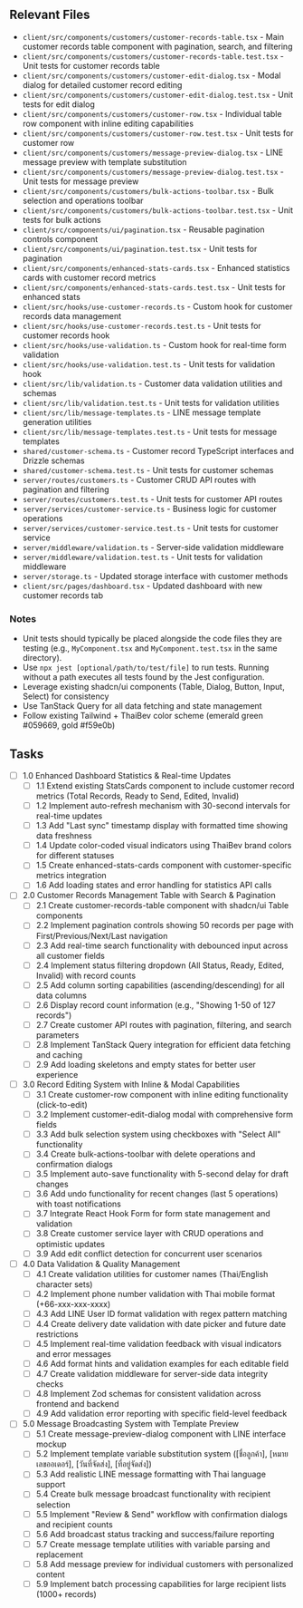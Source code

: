 ## Relevant Files

- `client/src/components/customers/customer-records-table.tsx` - Main customer records table component with pagination, search, and filtering
- `client/src/components/customers/customer-records-table.test.tsx` - Unit tests for customer records table
- `client/src/components/customers/customer-edit-dialog.tsx` - Modal dialog for detailed customer record editing
- `client/src/components/customers/customer-edit-dialog.test.tsx` - Unit tests for edit dialog
- `client/src/components/customers/customer-row.tsx` - Individual table row component with inline editing capabilities
- `client/src/components/customers/customer-row.test.tsx` - Unit tests for customer row
- `client/src/components/customers/message-preview-dialog.tsx` - LINE message preview with template substitution
- `client/src/components/customers/message-preview-dialog.test.tsx` - Unit tests for message preview
- `client/src/components/customers/bulk-actions-toolbar.tsx` - Bulk selection and operations toolbar
- `client/src/components/customers/bulk-actions-toolbar.test.tsx` - Unit tests for bulk actions
- `client/src/components/ui/pagination.tsx` - Reusable pagination controls component
- `client/src/components/ui/pagination.test.tsx` - Unit tests for pagination
- `client/src/components/enhanced-stats-cards.tsx` - Enhanced statistics cards with customer record metrics
- `client/src/components/enhanced-stats-cards.test.tsx` - Unit tests for enhanced stats
- `client/src/hooks/use-customer-records.ts` - Custom hook for customer records data management
- `client/src/hooks/use-customer-records.test.ts` - Unit tests for customer records hook
- `client/src/hooks/use-validation.ts` - Custom hook for real-time form validation
- `client/src/hooks/use-validation.test.ts` - Unit tests for validation hook
- `client/src/lib/validation.ts` - Customer data validation utilities and schemas
- `client/src/lib/validation.test.ts` - Unit tests for validation utilities
- `client/src/lib/message-templates.ts` - LINE message template generation utilities
- `client/src/lib/message-templates.test.ts` - Unit tests for message templates
- `shared/customer-schema.ts` - Customer record TypeScript interfaces and Drizzle schemas
- `shared/customer-schema.test.ts` - Unit tests for customer schemas
- `server/routes/customers.ts` - Customer CRUD API routes with pagination and filtering
- `server/routes/customers.test.ts` - Unit tests for customer API routes
- `server/services/customer-service.ts` - Business logic for customer operations
- `server/services/customer-service.test.ts` - Unit tests for customer service
- `server/middleware/validation.ts` - Server-side validation middleware
- `server/middleware/validation.test.ts` - Unit tests for validation middleware
- `server/storage.ts` - Updated storage interface with customer methods
- `client/src/pages/dashboard.tsx` - Updated dashboard with new customer records tab

### Notes

- Unit tests should typically be placed alongside the code files they are testing (e.g., `MyComponent.tsx` and `MyComponent.test.tsx` in the same directory).
- Use `npx jest [optional/path/to/test/file]` to run tests. Running without a path executes all tests found by the Jest configuration.
- Leverage existing shadcn/ui components (Table, Dialog, Button, Input, Select) for consistency
- Use TanStack Query for all data fetching and state management
- Follow existing Tailwind + ThaiBev color scheme (emerald green #059669, gold #f59e0b)

## Tasks

- [ ] 1.0 Enhanced Dashboard Statistics & Real-time Updates
  - [ ] 1.1 Extend existing StatsCards component to include customer record metrics (Total Records, Ready to Send, Edited, Invalid)
  - [ ] 1.2 Implement auto-refresh mechanism with 30-second intervals for real-time updates
  - [ ] 1.3 Add "Last sync" timestamp display with formatted time showing data freshness
  - [ ] 1.4 Update color-coded visual indicators using ThaiBev brand colors for different statuses
  - [ ] 1.5 Create enhanced-stats-cards component with customer-specific metrics integration
  - [ ] 1.6 Add loading states and error handling for statistics API calls

- [ ] 2.0 Customer Records Management Table with Search & Pagination
  - [ ] 2.1 Create customer-records-table component with shadcn/ui Table components
  - [ ] 2.2 Implement pagination controls showing 50 records per page with First/Previous/Next/Last navigation
  - [ ] 2.3 Add real-time search functionality with debounced input across all customer fields
  - [ ] 2.4 Implement status filtering dropdown (All Status, Ready, Edited, Invalid) with record counts
  - [ ] 2.5 Add column sorting capabilities (ascending/descending) for all data columns
  - [ ] 2.6 Display record count information (e.g., "Showing 1-50 of 127 records")
  - [ ] 2.7 Create customer API routes with pagination, filtering, and search parameters
  - [ ] 2.8 Implement TanStack Query integration for efficient data fetching and caching
  - [ ] 2.9 Add loading skeletons and empty states for better user experience

- [ ] 3.0 Record Editing System with Inline & Modal Capabilities
  - [ ] 3.1 Create customer-row component with inline editing functionality (click-to-edit)
  - [ ] 3.2 Implement customer-edit-dialog modal with comprehensive form fields
  - [ ] 3.3 Add bulk selection system using checkboxes with "Select All" functionality
  - [ ] 3.4 Create bulk-actions-toolbar with delete operations and confirmation dialogs
  - [ ] 3.5 Implement auto-save functionality with 5-second delay for draft changes
  - [ ] 3.6 Add undo functionality for recent changes (last 5 operations) with toast notifications
  - [ ] 3.7 Integrate React Hook Form for form state management and validation
  - [ ] 3.8 Create customer service layer with CRUD operations and optimistic updates
  - [ ] 3.9 Add edit conflict detection for concurrent user scenarios

- [ ] 4.0 Data Validation & Quality Management
  - [ ] 4.1 Create validation utilities for customer names (Thai/English character sets)
  - [ ] 4.2 Implement phone number validation with Thai mobile format (+66-xxx-xxx-xxxx)
  - [ ] 4.3 Add LINE User ID format validation with regex pattern matching
  - [ ] 4.4 Create delivery date validation with date picker and future date restrictions
  - [ ] 4.5 Implement real-time validation feedback with visual indicators and error messages
  - [ ] 4.6 Add format hints and validation examples for each editable field
  - [ ] 4.7 Create validation middleware for server-side data integrity checks
  - [ ] 4.8 Implement Zod schemas for consistent validation across frontend and backend
  - [ ] 4.9 Add validation error reporting with specific field-level feedback

- [ ] 5.0 Message Broadcasting System with Template Preview
  - [ ] 5.1 Create message-preview-dialog component with LINE interface mockup
  - [ ] 5.2 Implement template variable substitution system ([ชื่อลูกค้า], [หมายเลขออเดอร์], [วันที่จัดส่ง], [ที่อยู่จัดส่ง])
  - [ ] 5.3 Add realistic LINE message formatting with Thai language support
  - [ ] 5.4 Create bulk message broadcast functionality with recipient selection
  - [ ] 5.5 Implement "Review & Send" workflow with confirmation dialogs and recipient counts
  - [ ] 5.6 Add broadcast status tracking and success/failure reporting
  - [ ] 5.7 Create message template utilities with variable parsing and replacement
  - [ ] 5.8 Add message preview for individual customers with personalized content
  - [ ] 5.9 Implement batch processing capabilities for large recipient lists (1000+ records)